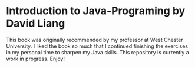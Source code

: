 # Introduction to Java-Programing by David Liang
This book was originally recommended by my professor at West Chester University.  I liked the book so much that I continued finishing the exercises in my personal time to sharpen my Java skills. This repository is currently a work in progress. Enjoy!
